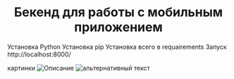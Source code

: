 <h1 align="center">Бекенд для работы с мобильным приложением</h1>


Установка Python
Установка pip
Установка всего в requairements
Запуск http://localhost:8000/




картинки ![Описание](ссылка)           <img src="путь к файлу" alt="альтернативный текст">
